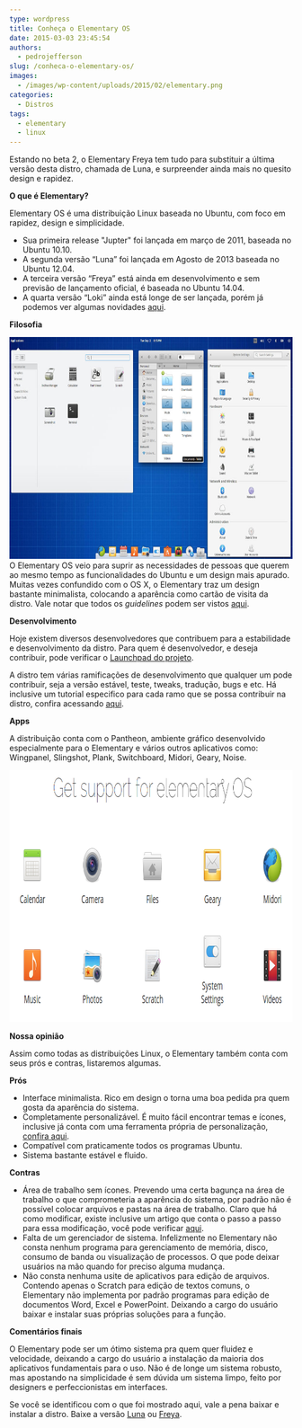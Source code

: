 ```yaml
---
type: wordpress
title: Conheça o Elementary OS
date: 2015-03-03 23:45:54
authors:
  - pedrojefferson
slug: /conheca-o-elementary-os/
images:
  - /images/wp-content/uploads/2015/02/elementary.png
categories:
  - Distros
tags:
  - elementary
  - linux
---
```


Estando no beta 2, o Elementary Freya tem tudo para substituir a última versão desta distro, chamada de Luna, e surpreender ainda mais no quesito design e rapidez.

<strong>O que é Elementary?</strong>

Elementary OS é uma distribuição Linux baseada no Ubuntu, com foco em rapidez, design e simplicidade.
<ul>
	<li>Sua primeira release "Jupter" foi lançada em março de 2011, baseada no Ubuntu 10.10.</li>
	<li>A segunda versão “Luna” foi lançada em Agosto de 2013 baseada no Ubuntu 12.04.</li>
	<li>A terceira versão “Freya” está ainda em desenvolvimento e sem previsão de lançamento oficial, é baseada no Ubuntu 14.04.</li>
	<li>A quarta versão “Loki” ainda está longe de ser lançada, porém já podemos ver algumas novidades <a title="Elementary 0.4" href="http://elementaryosbr.org/sistema/novidades-elementary-os-0-4/" target="_blank">aqui</a>.</li>
</ul>
<strong>Filosofia</strong>

<a href="/images/wp-content/uploads/2015/02/ui.jpeg"><img class="aligncenter wp-image-1062" src="/images/wp-content/uploads/2015/02/ui.jpeg" alt="User Interface" width="699" height="395" /></a>
O Elementary OS veio para suprir as necessidades de pessoas que querem ao mesmo tempo as funcionalidades do Ubuntu e um design mais apurado. Muitas vezes confundido com o OS X, o Elementary traz um design bastante minimalista, colocando a aparência como cartão de visita da distro. Vale notar que todos os <em>guidelines</em> podem ser vistos <a title="Human Interface Guidelines Elementary" href="//elementary.io/docs/human-interface-guidelines" target="_blank">aqui</a>.

<strong>Desenvolvimento</strong>

Hoje existem diversos desenvolvedores que contribuem para a estabilidade e desenvolvimento da distro. Para quem é desenvolvedor, e deseja contribuir, pode verificar o <a title="ElementaryOS" href="https://launchpad.net/elementaryos" target="_blank">Launchpad do projeto</a>.

A distro tem várias ramificações de desenvolvimento que qualquer um pode contribuir, seja a versão estável, teste, tweaks, tradução, bugs e etc. Há inclusive um tutorial especifico para cada ramo que se possa contribuir na distro, confira acessando <a title="Developer Space" href="http://elementary.io/developer" target="_blank">aqui</a>.

<strong>Apps</strong>

A distribuição conta com o Pantheon, ambiente gráfico desenvolvido especialmente para o Elementary e vários outros aplicativos como: Wingpanel, Slingshot, Plank, Switchboard, Midori, Geary, Noise.

<a href="/images/wp-content/uploads/2015/02/apps.png"><img class="aligncenter wp-image-1057 size-full" src="/images/wp-content/uploads/2015/02/apps.png" alt="apps-elementary" width="929" height="448" /></a>

<strong>Nossa opinião</strong>

Assim como todas as distribuições Linux, o Elementary também conta com seus prós e contras, listaremos algumas.

<strong>Prós</strong>
<ul>
	<li>Interface minimalista. Rico em design o torna uma boa pedida pra quem gosta da aparência do sistema.</li>
	<li>Completamente personalizável. É muito fácil encontrar temas e ícones, inclusive já conta com uma ferramenta própria de personalização, <a href="http://elementaryosbr.org/customizacao/conheca-o-elementary-tweaks/" target="_blank">confira aqui</a>.</li>
	<li>Compatível com praticamente todos os programas Ubuntu.</li>
	<li>Sistema bastante estável e fluido.</li>
</ul>
<strong>Contras</strong>
<ul>
	<li>Área de trabalho sem ícones. Prevendo uma certa bagunça na área de trabalho o que comprometeria a aparência do sistema, por padrão não é possível colocar arquivos e pastas na área de trabalho. Claro que há como modificar, existe inclusive um artigo que conta o passo a passo para essa modificação, você pode verificar <a href="http://helpdeskgeek.com/linux-tips/unlock-the-desktop-and-panel-in-elementary-os/" target="_blank"> aqui</a>.</li>
	<li>Falta de um gerenciador de sistema. Infelizmente no Elementary não consta nenhum programa para gerenciamento de memória, disco, consumo de banda ou visualização de processos. O que pode deixar usuários na mão quando for preciso alguma mudança.</li>
	<li>Não consta nenhuma usite de aplicativos para edição de arquivos. Contendo apenas o Scratch para edição de textos comuns, o Elementary não implementa por padrão programas para edição de documentos Word, Excel e PowerPoint. Deixando a cargo do usuário baixar e instalar suas próprias soluções para a função.</li>
</ul>
<strong>Comentários finais</strong>

O Elementary pode ser um ótimo sistema pra quem quer fluidez e velocidade, deixando a cargo do usuário a instalação da maioria dos aplicativos fundamentais para o uso. Não é de longe um sistema robusto, mas apostando na simplicidade é sem dúvida um sistema limpo, feito por designers e perfeccionistas em interfaces.

Se você se identificou com o que foi mostrado aqui, vale a pena baixar e instalar a distro. Baixe a versão <a href="http://elementary.io/" target="_blank">Luna</a> ou <a href="http://beta.elementary.io/" target="_blank">Freya</a>.